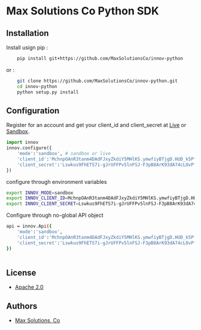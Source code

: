 # Max Solutions Co Python SDK

## Installation 
Install usign pip : 

```bash
    pip install git+https://github.com/MaxSolutionsCo/innov-python
```
or : 
```bash
    git clone https://github.com/MaxSolutionsCo/innov-python.git
    cd innov-python
    python setup.py install
```

## Configuration 
Register for an account and get your client_id and client_secret at [Live](https://max-solutions.co) or [Sandbox](https://api.sandbox.max-solutions.co).
```python 
import innov 
innov.configure({
    'mode':'sandbox', # sandbox or live
    'client_id':'MchnpOAnR3tanm4DAdFJxyZkdiY5MHlKS.ymwfiyBTjgD.HUD_k5Pf6Lf1cT0Jci',
    'client_secret':'Lswkus9FhETS7i-gJrUFFPv5lnFSJ-F3pB8ArK93dA74cLOvPfglZKJxIi9hl-44QbbqnsotLHSFk.F73gL-i3W0a5SqdivWXkUB76Yi9GaV6t7lNqsne2B6o4Mgl52b'
})
```

configure through environment variables 

```bash
export INNOV_MODE=sandbox   
export INNOV_CLIENT_ID=MchnpOAnR3tanm4DAdFJxyZkdiY5MHlKS.ymwfiyBTjgD.HUD_k5Pf6Lf1cT0Jci
export INNOV_CLIENT_SECRET=Lswkus9FhETS7i-gJrUFFPv5lnFSJ-F3pB8ArK93dA74cLOvPfglZKJxIi9hl-44QbbqnsotLHSFk.F73gL-i3W0a5SqdivWXkUB76Yi9GaV6t7lNqsne2B6o4Mgl52b
```
Configure through no-global API object 
```bash
api = innov.Api({
    'mode':'sandbox',
    'client_id':'MchnpOAnR3tanm4DAdFJxyZkdiY5MHlKS.ymwfiyBTjgD.HUD_k5Pf6Lf1cT0Jci',
    'client_secret':'Lswkus9FhETS7i-gJrUFFPv5lnFSJ-F3pB8ArK93dA74cLOvPfglZKJxIi9hl-44QbbqnsotLHSFk.F73gL-i3W0a5SqdivWXkUB76Yi9GaV6t7lNqsne2B6o4Mgl52b'
})
    
```


## License
* [Apache 2.0](LICENSE)
## Authors 
* [Max Solutions, Co](https://max-solutions.co)
